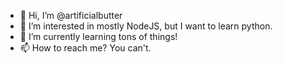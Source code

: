 - 👋 Hi, I’m @artificialbutter
- 👀 I’m interested in mostly NodeJS, but I want to learn python.
- 🌱 I’m currently learning tons of things!
- 📫 How to reach me? You can't.

<!---
artificialbutter/artificialbutter is a ✨ special ✨ repository because its `README.md` (this file) appears on your GitHub profile.
You can click the Preview link to take a look at your changes.
--->
